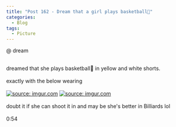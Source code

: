 ```yaml
---
title: "Post 162 - Dream that a girl plays basketball🏀"
categories:
  - Blog
tags:
  - Picture
---
```


@ dream

<br/>
dreamed that she plays basketball🏀 in yellow and white shorts.
<br/>
<br/>
exactly with the below wearing
<br/>
<br/>
<a href="https://imgur.com/fGEiF8H"><img src="https://i.imgur.com/fGEiF8H.jpg" title="source: imgur.com" /></a>
<a href="https://imgur.com/d4yoImm"><img src="https://i.imgur.com/d4yoImm.jpg" title="source: imgur.com" /></a>
<br/>

<br/>
doubt it if she can shoot it in and may be she's better in Billiards lol
<br/>

<br/>
0:54
<br/>
<script src="https://utteranc.es/client.js"
        repo="serendipityinlife/serendipityinlife.github.io"
        issue-term="pathname"
        theme="github-light"
        crossorigin="anonymous"
        async>
</script>
